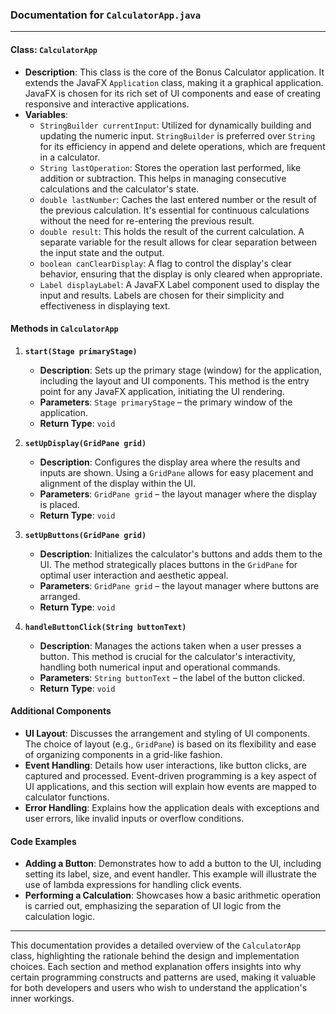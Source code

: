### Documentation for `CalculatorApp.java`

---

#### Class: `CalculatorApp`
- **Description**: This class is the core of the Bonus Calculator application. It extends the JavaFX `Application` class, making it a graphical application. JavaFX is chosen for its rich set of UI components and ease of creating responsive and interactive applications.
- **Variables**:
  - `StringBuilder currentInput`: Utilized for dynamically building and updating the numeric input. `StringBuilder` is preferred over `String` for its efficiency in append and delete operations, which are frequent in a calculator.
  - `String lastOperation`: Stores the operation last performed, like addition or subtraction. This helps in managing consecutive calculations and the calculator's state.
  - `double lastNumber`: Caches the last entered number or the result of the previous calculation. It's essential for continuous calculations without the need for re-entering the previous result.
  - `double result`: This holds the result of the current calculation. A separate variable for the result allows for clear separation between the input state and the output.
  - `boolean canClearDisplay`: A flag to control the display's clear behavior, ensuring that the display is only cleared when appropriate.
  - `Label displayLabel`: A JavaFX Label component used to display the input and results. Labels are chosen for their simplicity and effectiveness in displaying text.

#### Methods in `CalculatorApp`
1. **`start(Stage primaryStage)`**
   - **Description**: Sets up the primary stage (window) for the application, including the layout and UI components. This method is the entry point for any JavaFX application, initiating the UI rendering.
   - **Parameters**: `Stage primaryStage` – the primary window of the application.
   - **Return Type**: `void`

2. **`setUpDisplay(GridPane grid)`**
   - **Description**: Configures the display area where the results and inputs are shown. Using a `GridPane` allows for easy placement and alignment of the display within the UI.
   - **Parameters**: `GridPane grid` – the layout manager where the display is placed.
   - **Return Type**: `void`

3. **`setUpButtons(GridPane grid)`**
   - **Description**: Initializes the calculator's buttons and adds them to the UI. The method strategically places buttons in the `GridPane` for optimal user interaction and aesthetic appeal.
   - **Parameters**: `GridPane grid` – the layout manager where buttons are arranged.
   - **Return Type**: `void`

4. **`handleButtonClick(String buttonText)`**
   - **Description**: Manages the actions taken when a user presses a button. This method is crucial for the calculator's interactivity, handling both numerical input and operational commands.
   - **Parameters**: `String buttonText` – the label of the button clicked.
   - **Return Type**: `void`

#### Additional Components
- **UI Layout**: Discusses the arrangement and styling of UI components. The choice of layout (e.g., `GridPane`) is based on its flexibility and ease of organizing components in a grid-like fashion.
- **Event Handling**: Details how user interactions, like button clicks, are captured and processed. Event-driven programming is a key aspect of UI applications, and this section will explain how events are mapped to calculator functions.
- **Error Handling**: Explains how the application deals with exceptions and user errors, like invalid inputs or overflow conditions.

#### Code Examples
- **Adding a Button**: Demonstrates how to add a button to the UI, including setting its label, size, and event handler. This example will illustrate the use of lambda expressions for handling click events.
- **Performing a Calculation**: Showcases how a basic arithmetic operation is carried out, emphasizing the separation of UI logic from the calculation logic.

---

This documentation provides a detailed overview of the `CalculatorApp` class, highlighting the rationale behind the design and implementation choices. Each section and method explanation offers insights into why certain programming constructs and patterns are used, making it valuable for both developers and users who wish to understand the application's inner workings.